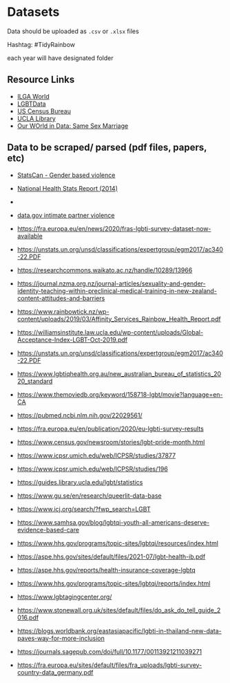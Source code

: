 
# Datasets

Data should be uploaded as `.csv` or `.xlsx` files

Hashtag: #TidyRainbow

each year will have designated folder

## Resource Links

- [ILGA World](https://ilga.org/maps-sexual-orientation-laws)
- [LGBTData](http://www.lgbtdata.com/data.html)
- [US Census Bureau](https://www.census.gov/en.html)
- [UCLA Library](https://guides.library.ucla.edu/lgbt/statistics)
- [Our WOrld in Data: Same Sex Marriage](https://ourworldindata.org/marriages-and-divorces#same-sex-marriage-has-become-possible-in-many-countries)


## Data to be scraped/ parsed (pdf files, papers, etc)

- [StatsCan - Gender based violence](https://www150.statcan.gc.ca/n1/pub/85-002-x/2019001/article/00017-eng.htm)
- [National Health Stats Report (2014)](https://www.cdc.gov/nchs/data/nhsr/nhsr077.pdf)
-
- [data.gov intimate partner violence](https://catalog.data.gov/dataset/national-intimate-partner-and-sexual-violence-survey-nisvs-b7e60)

- https://fra.europa.eu/en/news/2020/fras-lgbti-survey-dataset-now-available

- https://unstats.un.org/unsd/classifications/expertgroup/egm2017/ac340-22.PDF

- https://researchcommons.waikato.ac.nz/handle/10289/13966

- https://journal.nzma.org.nz/journal-articles/sexuality-and-gender-identity-teaching-within-preclinical-medical-training-in-new-zealand-content-attitudes-and-barriers

- https://www.rainbowtick.nz/wp-content/uploads/2019/03/Affinity_Services_Rainbow_Health_Report.pdf

- https://williamsinstitute.law.ucla.edu/wp-content/uploads/Global-Acceptance-Index-LGBT-Oct-2019.pdf

- https://unstats.un.org/unsd/classifications/expertgroup/egm2017/ac340-22.PDF

- https://www.lgbtiqhealth.org.au/new_australian_bureau_of_statistics_2020_standard

- https://www.themoviedb.org/keyword/158718-lgbt/movie?language=en-CA

- https://pubmed.ncbi.nlm.nih.gov/22029561/

- https://fra.europa.eu/en/publication/2020/eu-lgbti-survey-results

- https://www.census.gov/newsroom/stories/lgbt-pride-month.html

- https://www.icpsr.umich.edu/web/ICPSR/studies/37877

- https://www.icpsr.umich.edu/web/ICPSR/studies/196

- https://guides.library.ucla.edu/lgbt/statistics

- https://www.gu.se/en/research/queerlit-data-base

- https://www.icj.org/search/?fwp_search=LGBT

- https://www.samhsa.gov/blog/lgbtqi-youth-all-americans-deserve-evidence-based-care

- https://www.hhs.gov/programs/topic-sites/lgbtqi/resources/index.html

- https://aspe.hhs.gov/sites/default/files/2021-07/lgbt-health-ib.pdf

- https://aspe.hhs.gov/reports/health-insurance-coverage-lgbtq

- https://www.hhs.gov/programs/topic-sites/lgbtqi/reports/index.html

- https://www.lgbtagingcenter.org/

- https://www.stonewall.org.uk/sites/default/files/do_ask_do_tell_guide_2016.pdf

- https://blogs.worldbank.org/eastasiapacific/lgbti-in-thailand-new-data-paves-way-for-more-inclusion

- https://journals.sagepub.com/doi/full/10.1177/00113921211039271

- https://fra.europa.eu/sites/default/files/fra_uploads/lgbti-survey-country-data_germany.pdf













